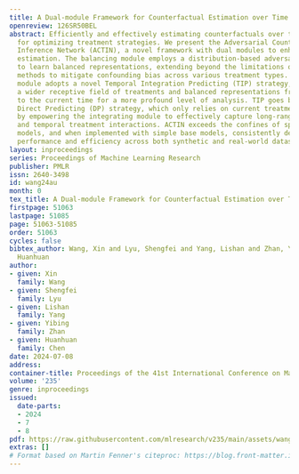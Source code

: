 ```yaml
---
title: A Dual-module Framework for Counterfactual Estimation over Time
openreview: 126SR50BEL
abstract: Efficiently and effectively estimating counterfactuals over time is crucial
  for optimizing treatment strategies. We present the Adversarial Counterfactual Temporal
  Inference Network (ACTIN), a novel framework with dual modules to enhance counterfactual
  estimation. The balancing module employs a distribution-based adversarial method
  to learn balanced representations, extending beyond the limitations of current classification-based
  methods to mitigate confounding bias across various treatment types. The integrating
  module adopts a novel Temporal Integration Predicting (TIP) strategy, which has
  a wider receptive field of treatments and balanced representations from the beginning
  to the current time for a more profound level of analysis. TIP goes beyond the established
  Direct Predicting (DP) strategy, which only relies on current treatments and representations,
  by empowering the integrating module to effectively capture long-range dependencies
  and temporal treatment interactions. ACTIN exceeds the confines of specific base
  models, and when implemented with simple base models, consistently delivers state-of-the-art
  performance and efficiency across both synthetic and real-world datasets.
layout: inproceedings
series: Proceedings of Machine Learning Research
publisher: PMLR
issn: 2640-3498
id: wang24au
month: 0
tex_title: A Dual-module Framework for Counterfactual Estimation over Time
firstpage: 51063
lastpage: 51085
page: 51063-51085
order: 51063
cycles: false
bibtex_author: Wang, Xin and Lyu, Shengfei and Yang, Lishan and Zhan, Yibing and Chen,
  Huanhuan
author:
- given: Xin
  family: Wang
- given: Shengfei
  family: Lyu
- given: Lishan
  family: Yang
- given: Yibing
  family: Zhan
- given: Huanhuan
  family: Chen
date: 2024-07-08
address:
container-title: Proceedings of the 41st International Conference on Machine Learning
volume: '235'
genre: inproceedings
issued:
  date-parts:
  - 2024
  - 7
  - 8
pdf: https://raw.githubusercontent.com/mlresearch/v235/main/assets/wang24au/wang24au.pdf
extras: []
# Format based on Martin Fenner's citeproc: https://blog.front-matter.io/posts/citeproc-yaml-for-bibliographies/
---
```

